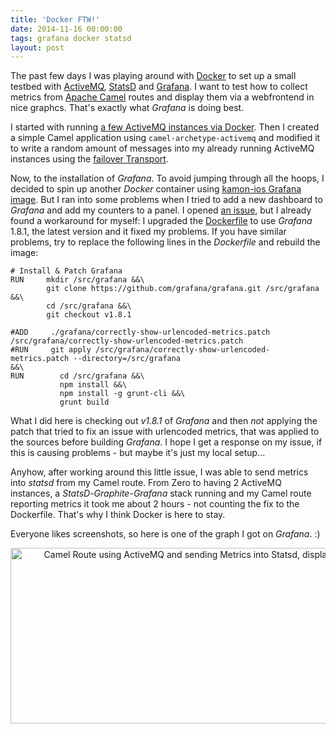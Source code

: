```yaml
---
title: 'Docker FTW!'
date: 2014-11-16 00:00:00 
tags: grafana docker statsd
layout: post
---
```

The past few days I was playing around with [Docker][8] to set up a small testbed with [ActiveMQ][0], [StatsD][1] and [Grafana][2]. I want to test how to collect metrics from [Apache Camel][7] routes and display them via a webfrontend in nice graphcs. That's exactly what *Grafana* is doing best.

I started with running [a few ActiveMQ instances via Docker][4]. Then I created a simple Camel application using `camel-archetype-activemq` and modified it to write a random amount of messages into my already running ActiveMQ instances using the [failover Transport][6].

Now, to the installation of *Grafana*. To avoid jumping through all the hoops, I decided to spin up another *Docker* container using [kamon-ios Grafana image][9]. But I ran into some problems when I tried to add a new dashboard to *Grafana* and add my counters to a panel. I opened [an issue][10], but I already found a workaround for myself: I upgraded the [Dockerfile][11] to use *Grafana* 1.8.1, the latest version and it fixed my problems. If you have similar problems, try to replace the following lines in the *Dockerfile* and rebuild the image:

    # Install & Patch Grafana
    RUN     mkdir /src/grafana &&\
            git clone https://github.com/grafana/grafana.git /src/grafana &&\
            cd /src/grafana &&\
            git checkout v1.8.1
    
    #ADD     ./grafana/correctly-show-urlencoded-metrics.patch /src/grafana/correctly-show-urlencoded-metrics.patch
    #RUN     git apply /src/grafana/correctly-show-urlencoded-metrics.patch --directory=/src/grafana                                         &&\
    RUN        cd /src/grafana &&\
               npm install &&\
               npm install -g grunt-cli &&\
               grunt build 

What I did here is checking out *v1.8.1* of *Grafana* and then *not* applying the patch that tried to fix an issue with urlencoded metrics, that was applied to the sources before building *Grafana*. I hope I get a response on my issue, if this is causing problems - but maybe it's just my local setup...

Anyhow, after working around this little issue, I was able to send metrics into *statsd* from my Camel route. From Zero to having 2 ActiveMQ instances, a *StatsD*-*Graphite*-*Grafana* stack running and my Camel route reporting metrics it took me about 2 hours - not counting the fix to the Dockerfile. That's why I think Docker is here to stay.

Everyone likes screenshots, so here is one of the graph I got on *Grafana*. :)

<center><a href="https://www.flickr.com/photos/cringe/15799269551" title="Camel Route using ActiveMQ and sending Metrics into Statsd, displayed in Grafana by Carsten Ringe, on Flickr"><img src="https://farm8.staticflickr.com/7493/15799269551_b080aa5c1c_z.jpg" width="640" height="281" alt="Camel Route using ActiveMQ and sending Metrics into Statsd, displayed in Grafana"></a></center>

[0]: https://activemq.apache.org/
[1]: https://activemq.apache.org/
[2]: http://grafana.org/
[3]: https://github.com/kamon-io/docker-grafana-graphite
[4]: https://github.com/noelo/amq-docker
[5]: https://camel.apache.org/camel-maven-archetypes.html
[6]: https://activemq.apache.org/failover-transport-reference.html
[7]: https://camel.apache.org/
[8]: https://docker.com/
[9]: https://github.com/kamon-io/docker-grafana-graphite
[10]: https://github.com/kamon-io/docker-grafana-graphite/issues/11
[11]: http://docs.docker.com/reference/builder/

